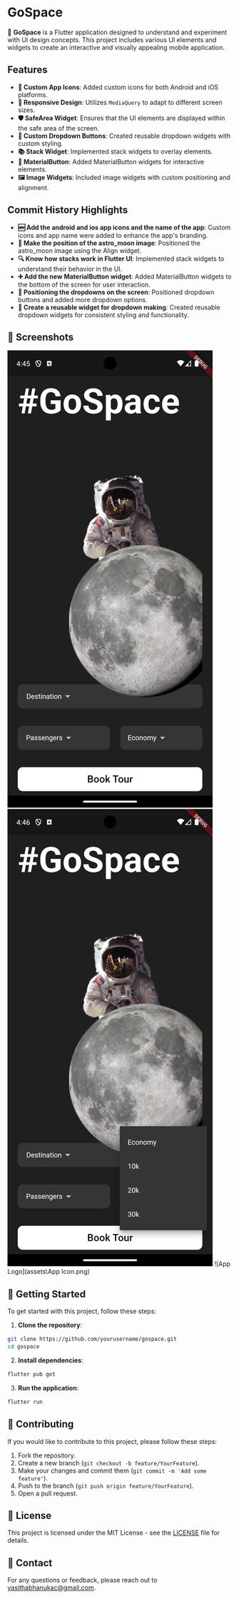 # GoSpace

🚀 **GoSpace** is a Flutter application designed to understand and experiment with UI design concepts. This project includes various UI elements and widgets to create an interactive and visually appealing mobile application.

## Features

- **📱 Custom App Icons**: Added custom icons for both Android and iOS platforms.
- **📏 Responsive Design**: Utilizes `MediaQuery` to adapt to different screen sizes.
- **🛡️ SafeArea Widget**: Ensures that the UI elements are displayed within the safe area of the screen.
- **🔽 Custom Dropdown Buttons**: Created reusable dropdown widgets with custom styling.
- **📚 Stack Widget**: Implemented stack widgets to overlay elements.
- **🔘 MaterialButton**: Added MaterialButton widgets for interactive elements.
- **🖼️ Image Widgets**: Included image widgets with custom positioning and alignment.

## Commit History Highlights

- **🆕 Add the android and ios app icons and the name of the app**: Custom icons and app name were added to enhance the app's branding.
- **📍 Make the position of the astro_moon image**: Positioned the astro_moon image using the Align widget.
- **🔍 Know how stacks work in Flutter UI**: Implemented stack widgets to understand their behavior in the UI.
- **➕ Add the new MaterialButton widget**: Added MaterialButton widgets to the bottom of the screen for user interaction.
- **📌 Positioning the dropdowns on the screen**: Positioned dropdown buttons and added more dropdown options.
- **🔄 Create a reusable widget for dropdown making**: Created reusable dropdown widgets for consistent styling and functionality.

## 📸 Screenshots

![Home Screen](assets\Home.png)
![Dropdown Menu](assets\Dropdown.png)
![App Logo](assets\App Icon.png)

## 🚀 Getting Started

To get started with this project, follow these steps:

1. **Clone the repository**:
  ```sh
  git clone https://github.com/yourusername/gospace.git
  cd gospace
  ```

2. **Install dependencies**:
  ```sh
  flutter pub get
  ```

3. **Run the application**:
  ```sh
  flutter run
  ```

## 🤝 Contributing

If you would like to contribute to this project, please follow these steps:

1. Fork the repository.
2. Create a new branch (`git checkout -b feature/YourFeature`).
3. Make your changes and commit them (`git commit -m 'Add some feature'`).
4. Push to the branch (`git push origin feature/YourFeature`).
5. Open a pull request.

## 📜 License

This project is licensed under the MIT License - see the [LICENSE](LICENSE) file for details.

## 📧 Contact

For any questions or feedback, please reach out to [yasithabhanukac@gmail.com](mailto:yasithabhanukac@gmail.com).
